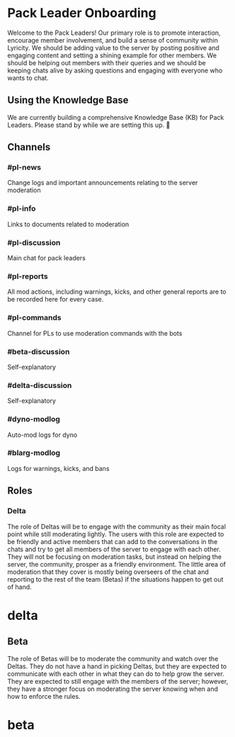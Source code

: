 # Pack Leader Onboarding

Welcome to the Pack Leaders! Our primary role is to promote interaction, encourage member involvement, and build a sense of community within Lyricity. We should be adding value to the server by posting positive and engaging content and setting a shining example for other members. We should be helping out members with their queries and we should be keeping chats alive by asking questions and engaging with everyone who wants to chat.

## Using the Knowledge Base

We are currently building a comprehensive Knowledge Base (KB) for Pack Leaders. Please stand by while we are setting this up. 💝

## Channels

### #pl-news

Change logs and important announcements relating to the server moderation

### #pl-info

Links to documents related to moderation

### #pl-discussion

Main chat for pack leaders

### #pl-reports

All mod actions, including warnings, kicks, and other general reports are to be recorded here for every case.

### #pl-commands

Channel for PLs to use moderation commands with the bots

### #beta-discussion

Self-explanatory

### #delta-discussion

Self-explanatory

### #dyno-modlog

Auto-mod logs for dyno

### #blarg-modlog

Logs for warnings, kicks, and bans

## Roles

### Delta

The role of Deltas will be to engage with the community as their main focal point while still moderating lightly. The users with this role are expected to be friendly and active members that can add to the conversations in the chats and try to get all members of the server to engage with each other. They will not be focusing on moderation tasks, but instead on helping the server, the community, prosper as a friendly environment. The little area of moderation that they cover is mostly being overseers of the chat and reporting to the rest of the team (Betas) if the situations happen to get out of hand.

# delta

## Beta

The role of Betas will be to moderate the community and watch over the Deltas. They do not have a hand in picking Deltas, but they are expected to communicate with each other in what they can do to help grow the server. They are expected to still engage with the members of the server; however, they have a stronger focus on moderating the server knowing when and how to enforce the rules.

# beta
